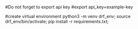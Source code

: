 #Do not forget to export api key
#export api_key=example-key

#create virtual environment
python3 -m venv drf_env;
source drf_env/bin/activate;
pip install -r requirements.txt;
